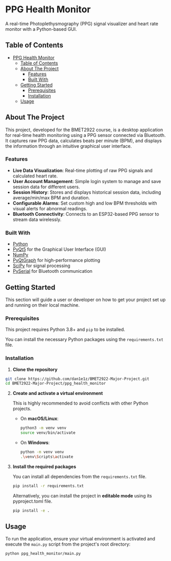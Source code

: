 # PPG Health Monitor

A real-time Photoplethysmography (PPG) signal visualizer and heart rate monitor with a Python-based GUI.

## Table of Contents

- [PPG Health Monitor](#ppg-health-monitor)
  - [Table of Contents](#table-of-contents)
  - [About The Project](#about-the-project)
    - [Features](#features)
    - [Built With](#built-with)
  - [Getting Started](#getting-started)
    - [Prerequisites](#prerequisites)
    - [Installation](#installation)
  - [Usage](#usage)

## About The Project

This project, developed for the BMET2922 course, is a desktop application for real-time health monitoring using a PPG sensor connected via Bluetooth. It captures raw PPG data, calculates beats per minute (BPM), and displays the information through an intuitive graphical user interface.

### Features
*   **Live Data Visualization**: Real-time plotting of raw PPG signals and calculated heart rate.
*   **User Account Management**: Simple login system to manage and save session data for different users.
*   **Session History**: Stores and displays historical session data, including average/min/max BPM and duration.
*   **Configurable Alarms**: Set custom high and low BPM thresholds with visual alerts for abnormal readings.
*   **Bluetooth Connectivity**: Connects to an ESP32-based PPG sensor to stream data wirelessly.

### Built With
* [Python](https://www.python.org/)
* [PyQt5](https://riverbankcomputing.com/software/pyqt/) for the Graphical User Interface (GUI)
* [NumPy](https://numpy.org/)
* [PyQtGraph](http://www.pyqtgraph.org/) for high-performance plotting
* [SciPy](https://scipy.org/) for signal processing
* [PySerial](https://pyserial.readthedocs.io/) for Bluetooth communication
  

## Getting Started

This section will guide a user or developer on how to get your project set up and running on their local machine.

### Prerequisites

This project requires Python 3.8+ and `pip` to be installed.

You can install the necessary Python packages using the `requirements.txt` file.

### Installation

1.  **Clone the repository**
   ```sh
   git clone https://github.com/dan1e1z/BMET2922-Major-Project.git
   cd BMET2922-Major-Project/ppg_health_monitor
   ```

2.  **Create and activate a virtual environment**

    This is highly recommended to avoid conflicts with other Python projects.

    *   On **macOS/Linux**:
        ```sh
        python3 -m venv venv
        source venv/bin/activate
        ```

    *   On **Windows**:
        ```sh
        python -m venv venv
        .\venv\Scripts\activate
        ```

3.  **Install the required packages**

    You can install all dependencies from the `requirements.txt` file.
    ```sh
    pip install -r requirements.txt
    ```

    Alternatively, you can install the project in **editable mode** using its pyproject.toml file.    
    ```sh
    pip install -e .
    ```

## Usage

To run the application, ensure your virtual environment is activated and execute the `main.py` script from the project's root directory:
```sh
python ppg_health_monitor/main.py
```

